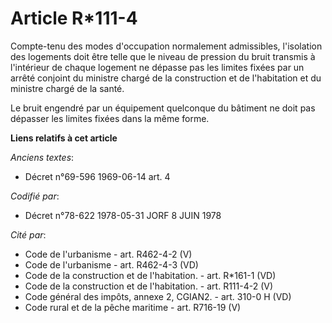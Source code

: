 # Article R*111-4

Compte-tenu des modes d'occupation normalement admissibles, l'isolation des logements doit être telle que le niveau de
pression du bruit transmis à l'intérieur de chaque logement ne dépasse pas les limites fixées par un arrêté conjoint du
ministre chargé de la construction et de l'habitation et du ministre chargé de la santé. 

Le bruit engendré par un équipement quelconque du bâtiment ne doit pas dépasser les limites fixées dans la même forme.

**Liens relatifs à cet article**

_Anciens textes_:

  - Décret n°69-596 1969-06-14 art. 4

_Codifié par_:

  - Décret n°78-622 1978-05-31 JORF 8 JUIN 1978

_Cité par_:

  - Code de l'urbanisme - art. R462-4-2 (V)
  - Code de l'urbanisme - art. R462-4-3 (VD)
  - Code de la construction et de l'habitation. - art. R*161-1 (VD)
  - Code de la construction et de l'habitation. - art. R111-4-2 (V)
  - Code général des impôts, annexe 2, CGIAN2. - art. 310-0 H (VD)
  - Code rural et de la pêche maritime - art. R716-19 (V)
